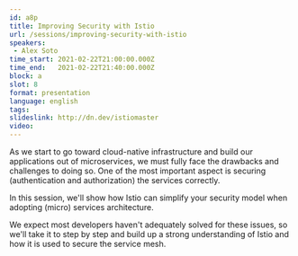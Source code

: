 ```yaml
---
id: a8p
title: Improving Security with Istio
url: /sessions/improving-security-with-istio
speakers:
 - Alex Soto
time_start: 2021-02-22T21:00:00.000Z
time_end:   2021-02-22T21:40:00.000Z
block: a
slot: 8
format: presentation 
language: english
tags:
slideslink: http://dn.dev/istiomaster
video:
---
```


As we start to go toward cloud-native infrastructure and build our applications out of microservices, we must fully face the drawbacks and challenges to doing so. One of the most important aspect is securing (authentication and authorization) the services correctly.

In this session, we'll show how Istio can simplify your security model when adopting (micro) services architecture.

We expect most developers haven't adequately solved for these issues, so we'll take it to step by step and build up a strong understanding of Istio and how it is used to secure the service mesh.

